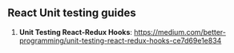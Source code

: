 ## React Unit testing guides

1. **Unit Testing React-Redux Hooks**: https://medium.com/better-programming/unit-testing-react-redux-hooks-ce7d69e1e834
